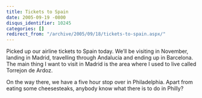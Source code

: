 ```yaml
---
title: Tickets to Spain
date: 2005-09-19 -0800
disqus_identifier: 10245
categories: []
redirect_from: "/archive/2005/09/18/tickets-to-spain.aspx/"
---
```


Picked up our airline tickets to Spain today. We’ll be visiting in
November, landing in Madrid, travelling through Andalucia and ending up
in Barcelona. The main thing I want to visit in Madrid is the area where
I used to live called Torrejon de Ardoz.

On the way there, we have a five hour stop over in Philadelphia. Apart
from eating some cheesesteaks, anybody know what there is to do in
Philly?

